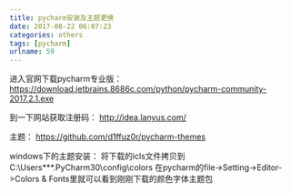 ```yaml
---
title: pycharm安装及主题更换
date: 2017-08-22 06:07:23
categories: others
tags: [pycharm]
urlname: 59
---
```

进入官网下载pycharm专业版：
https://download.jetbrains.8686c.com/python/pycharm-community-2017.2.1.exe

到一下网站获取注册码：
http://idea.lanyus.com/

主题：
https://github.com/d1ffuz0r/pycharm-themes

windows下的主题安装：
将下载的icls文件拷贝到C:\Users\***\.PyCharm30\config\colors
在pycharm的file->Setting->Editor->Colors & Fonts里就可以看到刚刚下载的颜色字体主题包